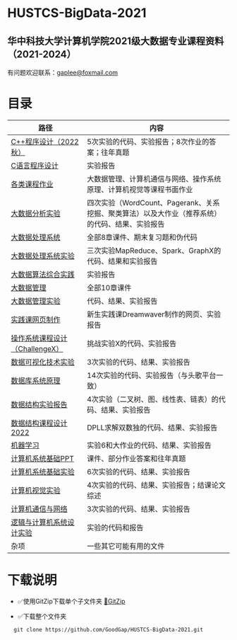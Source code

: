 # HUSTCS-BigData-2021
## 华中科技大学计算机学院2021级大数据专业课程资料（2021-2024）
有问题欢迎联系：gaplee@foxmail.com

# 目录
| 路径      | 内容            |
| --------- | -------------- |
| [C++程序设计（2022秋）](./C++程序设计（2022秋）) | 5次实验的代码、实验报告；8次作业的答案；往年真题 |
| [C语言程序设计](./C语言程序设计) | 实验报告 |
| [各类课程作业](./各类课程作业) | 大数据管理、计算机通信与网络、操作系统原理、计算机视觉等课程书面作业 |
| [大数据分析实验](./大数据分析实验) | 四次实验（WordCount、Pagerank、关系挖掘、聚类算法）以及大作业（推荐系统）的代码、结果、实验报告 |
| [大数据处理系统](./大数据处理) | 全部8章课件、期末复习题和伪代码 |
| [大数据处理系统实验](./大数据处理实验) | 三次实验MapReduce、Spark、GraphX的代码、结果和实验报告 |
| [大数据算法综合实践](./大数据算法综合实践) | 实验报告 |
| [大数据管理](./大数据管理) | 全部10章课件 |
| [大数据管理实验](./大数据管理实验) | 代码、结果、实验报告 |
| [实践课网页制作](./实践课网页制作) | 新生实践课Dreamwaver制作的网页、实验报告 |
| [操作系统课程设计（ChallengeX）](./操作系统课程设计（ChallengeX）) | 挑战实验X的代码、实验报告 |
| [数据可视化技术实验](./数据可视化技术实验) | 3次实验的代码、结果、实验报告 |
| [数据库系统原理](./数据库系统原理) | 14次实验的代码、实验报告（与头歌平台一致） |
| [数据结构实验报告](./数据结构实验报告) | 4次实验（二叉树、图、线性表、链表）的代码、结果、实验报告 |
| [数据结构课程设计2022](./数据结构课设2022（提交版）) | DPLL求解双数独的代码、结果、实验报告 |
| [机器学习](./机器学习) | 实验6和大作业的代码、结果、实验报告 |
| [计算机系统基础PPT](./计算机系统基础PPT) | 课件、部分作业答案和往年真题 |
| [计算机系统基础实验](./计算机系统基础实验) | 6次实验的代码、结果、实验报告 |
| [计算机视觉实验](./计算机视觉实验) | 4次实验的代码、结果、实验报告；结课论文综述 |
| [计算机通信与网络](./计算机通信与网络) | 3次实验的代码、结果、实验报告 |
| [逻辑与计算机系统设计实验](./逻辑与计算机系统设计实验) | 实验的代码和报告 |
| 杂项 | 一些其它可能有用的文件 |

# 下载说明
* ✅使用GitZip下载单个子文件夹
    [📁GitZip](http://kinolien.github.io/gitzip/)

* ✅下载整个文件夹
```markdown
  git clone https://github.com/GoodGap/HUSTCS-BigData-2021.git
```
